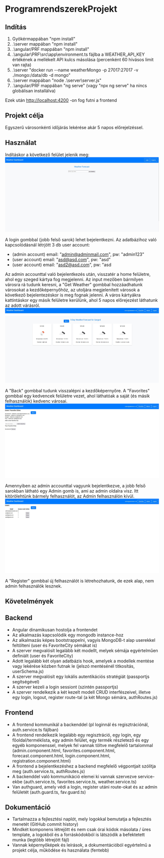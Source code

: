 # ProgramrendszerekProjekt

## Indítás

1. Gyökérmappában "npm install"
2. .\server mappában "npm install"
3. .\angular/PRF mappában "npm install"
4. .\angular\PRF\src\app\environment.ts fájlba a WEATHER_API_KEY értékének a mellékelt API kulcs másolása (percenként 60 hívásos limit van rajta)
5. .\server "docker run --name weatherMongo -p 27017:27017 -v ./mongo:/data/db -d mongo"
6. .\server mappában "node .\server\server.js"
7. .\angular/PRF mappában "ng serve" (vagy "npx ng serve" ha nincs globálisan installálva)

Ezek után <http://localhost:4200> -on fog futni a frontend

## Projekt célja

Egyszerű városonkénti időjárás lekérése akár 5 napos előrejelzéssel.

## Használat

Indításkor a következő felület jelenik meg:
![Hmepage](./screenshots/homepage.jpg)

A login gombbal (jobb felső sarok) lehet bejelentkezni. Az adatbázihoz való kapcsolódásnál létrjött 3 db user account:

- (admin account) email: "admin@adminmail.com", pw: "admin123"
- (user account)  email: "asd@asd.com", pw: "asd"
- (user account)  email: "asd2@asd.com", pw: "asd

Az admin accounttal való bejelentkezés után, visszatér a home felületre, ahol egy szeged kártya fog megjelenni. Az input mezőben bármilyen városra rá tudunk keresni, a "Get Weather" gombbal hozzáadhatunk városokat a kezdőképernyőhöz, az utoljára megjelenített városok a következő bejelentezéskor is meg fognak jelenni. A város kártyákra kattintáskor egy másik felületre kerülünk, ahol 5 napos előrejezést láthatunk az adott várásról.
![Hmepage](./screenshots/forecast_5day.jpg)

A "Back" gombbal tudunk visszalépni a kezdőképernyőre. A "Favorites" gombbal egy kedvencek felületre vezet, ahol láthatóak a  saját (és másik felhasználók)  kedvenc városai.
![Hmepage](./screenshots/favorit_page.jpg)

Amennyiben az admin accounttal vagyunk bejelentkezve, a jobb felső sarokban látható egy Admin gomb is, ami az admin oldalra visz. Itt kitörölehtünk bármely felhasználót, az Admin felhasználón kívül.
![Hmepage](./screenshots/admin_page.jpg)

A "Register" gombbal új felhasználót is létrehozhatunk, de ezek alap, nem admin felhasználók lesznek.

## Követelmények

## Backend

- Angular dinamikusan hostolja a frontendet
- Az alkalmazás kapcsolódik egy mongodb instance-hoz
- Az alkalmazás képes bootstrappelni, vagyis MongoDB-t alap userekkel feltölteni (user és FavoriteCity sémákat is)
- A szerver megvalósít legalább két modellt, melyek sémája egyértelműen definiált (user és FavoriteCity)
- Adott legalább két olyan adatbázis hook, amelyek a modellek mentése vagy lekérése közben futnak le (jelszó mentésénél titkosítás, userSchema.js)
- A szerver megvalósít egy lokális autentikációs stratégiát  (passportjs segítségével)
- A szerver kezeli a login sessiont (szintén passportjs)
- A szerver rendelkezik a két kezelt modell CRUD interfészeivel, illetve egy login, logout, register route-tal  (a két Mongo sémára, authRoutes.js)

## Frontend

- A frontend kommunikál a backenddel (pl loginnál és regisztrációnál, auth.service.ts fájlban)
- A frontend rendelkezik legalább egy regisztráció, egy login, egy főoldal/terméklista, egy admin felület, egy termék részletező és egy egyéb komponenssel, melyek fel vannak töltve megfelelő tartalommal (admin.component.html, favorites.component.html, forecast.component.html, login.component.html, registration.component.html)
- A frontend a bejelentkezéshez a backend megfelelő végpontjait szólítja meg (auth.service.ts, authRoutes.js)
- A backenddel való kommunikáció elemei ki vannak szervezve service-ekbe (auth.service.ts, favorites.service.ts, weather.service.ts)
- Van authguard, amely védi a login, register utáni route-okat és az admin felületét (auth.guard.ts, fav.guard.ts)

## Dokumentáció

- Tartalmazza a fejlesztési naplót, mely logokkal bemutatja a fejlesztés menetét (GitHub commit history)
- Mindkét komponens létrejött és nem csak órai kódok másolata / üres template, a logokból és a forráskódokból is látszódik a befektetett munka (legtöbb létrejött fájl)
- Vannak képernyőképek és leírások, a dokumentációból egyértelmű a projekt célja, működése és használata (fentebb)
